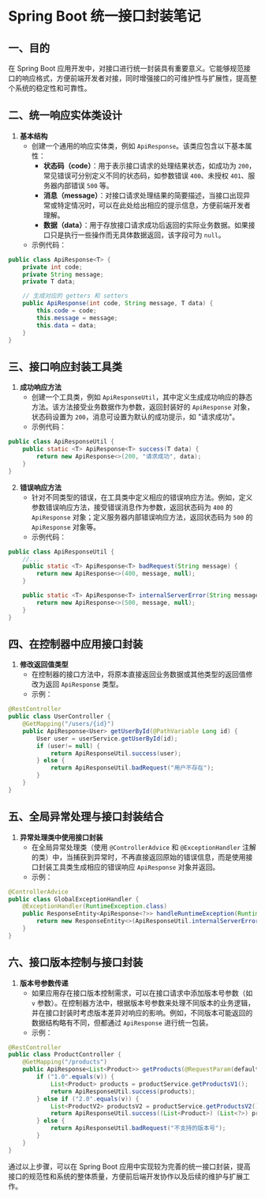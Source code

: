 # Spring Boot 统一接口封装笔记

## 一、目的
在 Spring Boot 应用开发中，对接口进行统一封装具有重要意义。它能够规范接口的响应格式，方便前端开发者对接，同时增强接口的可维护性与扩展性，提高整个系统的稳定性和可靠性。

## 二、统一响应实体类设计
1. **基本结构**
   - 创建一个通用的响应实体类，例如 `ApiResponse`。该类应包含以下基本属性：
     - **状态码（code）**：用于表示接口请求的处理结果状态，如成功为 `200`，常见错误可分别定义不同的状态码，如参数错误 `400`、未授权 `401`、服务器内部错误 `500` 等。
     - **消息（message）**：对接口请求处理结果的简要描述，当接口出现异常或特定情况时，可以在此处给出相应的提示信息，方便前端开发者理解。
     - **数据（data）**：用于存放接口请求成功后返回的实际业务数据。如果接口只是执行一些操作而无具体数据返回，该字段可为 `null`。
   - 示例代码：
```java
public class ApiResponse<T> {
    private int code;
    private String message;
    private T data;

    // 生成对应的 getters 和 setters
    public ApiResponse(int code, String message, T data) {
        this.code = code;
        this.message = message;
        this.data = data;
    }
}
```

## 三、接口响应封装工具类
1. **成功响应方法**
   - 创建一个工具类，例如 `ApiResponseUtil`，其中定义生成成功响应的静态方法。该方法接受业务数据作为参数，返回封装好的 `ApiResponse` 对象，状态码设置为 `200`，消息可设置为默认的成功提示，如 "请求成功"。
   - 示例代码：
```java
public class ApiResponseUtil {
    public static <T> ApiResponse<T> success(T data) {
        return new ApiResponse<>(200, "请求成功", data);
    }
}
```
2. **错误响应方法**
   - 针对不同类型的错误，在工具类中定义相应的错误响应方法。例如，定义参数错误响应方法，接受错误消息作为参数，返回状态码为 `400` 的 `ApiResponse` 对象；定义服务器内部错误响应方法，返回状态码为 `500` 的 `ApiResponse` 对象等。
   - 示例代码：
```java
public class ApiResponseUtil {
    //...
    public static <T> ApiResponse<T> badRequest(String message) {
        return new ApiResponse<>(400, message, null);
    }

    public static <T> ApiResponse<T> internalServerError(String message) {
        return new ApiResponse<>(500, message, null);
    }
}
```

## 四、在控制器中应用接口封装
1. **修改返回值类型**
   - 在控制器的接口方法中，将原本直接返回业务数据或其他类型的返回值修改为返回 `ApiResponse` 类型。
   - 示例：
```java
@RestController
public class UserController {
    @GetMapping("/users/{id}")
    public ApiResponse<User> getUserById(@PathVariable Long id) {
        User user = userService.getUserById(id);
        if (user!= null) {
            return ApiResponseUtil.success(user);
        } else {
            return ApiResponseUtil.badRequest("用户不存在");
        }
    }
}
```

## 五、全局异常处理与接口封装结合
1. **异常处理类中使用接口封装**
   - 在全局异常处理类（使用 `@ControllerAdvice` 和 `@ExceptionHandler` 注解的类）中，当捕获到异常时，不再直接返回原始的错误信息，而是使用接口封装工具类生成相应的错误响应 `ApiResponse` 对象并返回。
   - 示例：
```java
@ControllerAdvice
public class GlobalExceptionHandler {
    @ExceptionHandler(RuntimeException.class)
    public ResponseEntity<ApiResponse<?>> handleRuntimeException(RuntimeException ex) {
        return new ResponseEntity<>(ApiResponseUtil.internalServerError(ex.getMessage()), HttpStatus.INTERNAL_SERVER_ERROR);
    }
}
```

## 六、接口版本控制与接口封装
1. **版本号参数传递**
   - 如果应用存在接口版本控制需求，可以在接口请求中添加版本号参数（如 `v` 参数）。在控制器方法中，根据版本号参数来处理不同版本的业务逻辑，并在接口封装时考虑版本差异对响应的影响。例如，不同版本可能返回的数据结构略有不同，但都通过 `ApiResponse` 进行统一包装。
   - 示例：
```java
@RestController
public class ProductController {
    @GetMapping("/products")
    public ApiResponse<List<Product>> getProducts(@RequestParam(defaultValue = "1.0") String v) {
        if ("1.0".equals(v)) {
            List<Product> products = productService.getProductsV1();
            return ApiResponseUtil.success(products);
        } else if ("2.0".equals(v)) {
            List<ProductV2> productsV2 = productService.getProductsV2();
            return ApiResponseUtil.success((List<Product>) (List<?>) productsV2); // 假设 ProductV2 继承自 Product，这里进行类型转换处理
        } else {
            return ApiResponseUtil.badRequest("不支持的版本号");
        }
    }
}
```

通过以上步骤，可以在 Spring Boot 应用中实现较为完善的统一接口封装，提高接口的规范性和系统的整体质量，方便前后端开发协作以及后续的维护与扩展工作。 